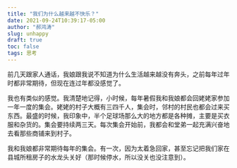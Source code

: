 ```yaml
---
title: "我们为什么越来越不快乐？"
date: 2021-09-24T10:39:17-05:00
author: "郝鸿涛"
slug: unhappy
draft: true
toc: false
tags: 思考
---
```

前几天跟家人通话，我娘跟我说不知道为什么生活越来越没有奔头，之前每年过年时都非常期待，但现在连过年都没感觉了。

我也有类似的感觉。我清楚地记得，小时候，每年暑假我和我娘都会回姥姥家参加一年一度的集会。姥姥的村子大概有三四千人，集会时，邻村的村民也都会过来买东西。最盛的时候，我印象中，半个足球场那么大的地方都是各种摊，主要是买衣服和杂货的。集会要持续两三天。每次集会开始前，我都会和堂弟一起充满兴奋地去看那些商铺来到村子。

我和我娘都非常期待每年的集会。有一次，因为太着急回家，甚至忘记把我们家在县城所租房子的水龙头关好（那时候停水，所以没关也没注意到）。




